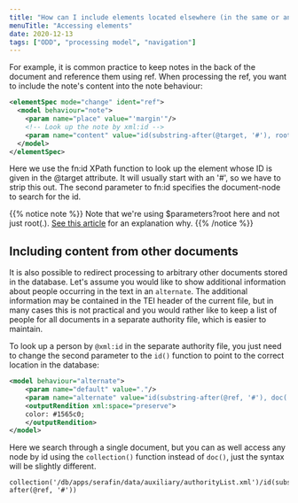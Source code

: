 ```yaml
---
title: "How can I include elements located elsewhere (in the same or another document)?"
menuTitle: "Accessing elements"
date: 2020-12-13
tags: ["ODD", "processing model", "navigation"]
---
```


For example, it is common practice to keep notes in the back of the document and reference them using ref. When processing the ref, you want to include the note's content into the note behaviour:

```xml
<elementSpec mode="change" ident="ref">
  <model behaviour="note">
    <param name="place" value="'margin'"/>
    <!-- Look up the note by xml:id -->
    <param name="content" value="id(substring-after(@target, '#'), root($parameters?root))/node()"/>
  </model>
</elementSpec>
```

Here we use the fn:id XPath function to look up the element whose ID is given in the @target attribute. It will usually start with an '#', so we have to strip this out. The second parameter to fn:id specifies the document-node to search for the id. 

{{% notice note %}}
Note that we're using $parameters?root here and not just root(.). [See this article](/odd/accessing-root) for an explanation why.
{{% /notice %}}

## Including content from other documents

It is also possible to redirect processing to arbitrary other documents stored in the database. Let's assume you would like to show additional information about people occurring in the text in an `alternate`. The additional information may be contained in the TEI header of the current file, but in many cases this is not practical and you would rather like to keep a list of people for all documents in a separate authority file, which is easier to maintain.

To look up a person by `@xml:id` in the separate authority file, you just need to change the second parameter to the `id()` function to point to the correct location in the database:

```xml
<model behaviour="alternate">
    <param name="default" value="."/>
    <param name="alternate" value="id(substring-after(@ref, '#'), doc('/db/apps/serafin/data/auxiliary/authorityList.xml'))"/>
    <outputRendition xml:space="preserve">
    color: #1565c0;
    </outputRendition>
</model>
```

Here we search through a single document, but you can as well access any node by id using the `collection()` function instead of `doc()`, just the syntax will be slightly different.

```xquery
collection('/db/apps/serafin/data/auxiliary/authorityList.xml')/id(substring-after(@ref, '#'))
```
